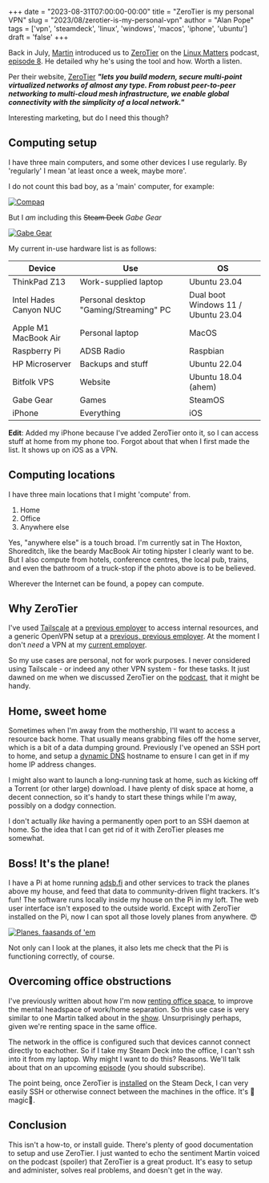 +++
date = "2023-08-31T07:00:00-00:00"
title = "ZeroTier is my personal VPN"
slug = "2023/08/zerotier-is-my-personal-vpn"
author = "Alan Pope"
tags = ['vpn', 'steamdeck', 'linux', 'windows', 'macos', 'iphone', 'ubuntu']
draft = 'false'
+++

Back in July, [Martin](https://wimpysworld.com/) introduced us to [ZeroTier](https://www.zerotier.com/) on the [Linux Matters](https://linuxmatters.sh/) podcast, [episode 8](https://linuxmatters.sh/8/). He detailed why he's using the tool and how. Worth a listen. 

Per their website, [ZeroTier](https://www.zerotier.com/) ***"lets you build modern, secure multi-point virtualized networks of almost any type. From robust peer-to-peer networking to multi-cloud mesh infrastructure, we enable global connectivity with the simplicity of a local network."***

Interesting marketing, but do I need this though?

## Computing setup

I have three main computers, and some other devices I use regularly. By 'regularly' I mean 'at least once a week, maybe more'. 

I do not count this bad boy, as a 'main' computer, for example:

[![Compaq](/blog/images/2023-08-31/compaq.jpeg)](/blog/images/2023-08-31/compaq.jpeg)

But I *am* including this ~~Steam Deck~~ *Gabe Gear*

[![Gabe Gear](/blog/images/2023-08-31/steamdeck.jpeg)](/blog/images/2023-08-31/steamdeck.jpeg)

My current in-use hardware list is as follows:

| Device | Use | OS|
|--------|-----|---|
| ThinkPad Z13 | Work-supplied laptop | Ubuntu 23.04|
| Intel Hades Canyon NUC | Personal desktop "Gaming/Streaming" PC | Dual boot Windows 11 / Ubuntu 23.04|
| Apple M1 MacBook Air | Personal laptop | MacOS|
| Raspberry Pi | ADSB Radio | Raspbian |
| HP Microserver | Backups and stuff| Ubuntu 22.04 |
| Bitfolk VPS | Website| Ubuntu 18.04 (ahem)|
| Gabe Gear | Games | SteamOS |
| iPhone | Everything| iOS |

**Edit**: Added my iPhone because I've added ZeroTier onto it, so I can access stuff at home from my phone too. Forgot about that when I first made the list. It shows up on iOS as a VPN.

## Computing locations

I have three main locations that I might 'compute' from.

1. Home
2. Office
3. Anywhere else

Yes, "anywhere else" is a touch broad. I'm currently sat in The Hoxton, Shoreditch, like the beardy MacBook Air toting hipster I clearly want to be. But I also compute from hotels, conference centres, the local pub, trains, and even the bathroom of a truck-stop if the photo above is to be believed. 

Wherever the Internet can be found, a popey can compute. 

## Why ZeroTier

I've used [Tailscale](https://tailscale.com/) at a [previous employer](https://www.influxdata.com/) to access internal resources, and a generic OpenVPN setup at a [previous, previous employer](https://canonical.com). At the moment I don't *need* a VPN at my [current employer](https://axiom.co/). 

So my use cases are personal, not for work purposes. I never considered using Tailscale - or indeed any other VPN system - for these tasks. It just dawned on me when we discussed ZeroTier on the [podcast](https://linuxmatters.sh/8/), that it might be handy.

## Home, sweet home

Sometimes when I'm away from the mothership, I'll want to access a resource back home. That usually means grabbing files off the home server, which is a bit of a data dumping ground. Previously I've opened an SSH port to home, and setup a [dynamic DNS](https://afraid.org/) hostname to ensure I can get in if my home IP address changes. 

I might also want to launch a long-running task at home, such as kicking off a Torrent (or other large) download. I have plenty of disk space at home, a decent connection, so it's handy to start these things while I'm away, possibly on a dodgy connection.

I don't actually *like* having a permanently open port to an SSH daemon at home. So the idea that I can get rid of it with ZeroTier pleases me somewhat.

## Boss! It's the plane!

I have a Pi at home running [adsb.fi](https://adsb.fi/) and other services to track the planes above my house, and feed that data to community-driven flight trackers. It's fun! The software runs locally inside my house on the Pi in my loft. The web user interface isn't exposed to the outside world. Except with ZeroTier installed on the Pi, now I can spot all those lovely planes from anywhere. 😍

[![Planes, faasands of 'em](/blog/images/2023-08-31/planes.png)](/blog/images/2023-08-31/planes.png)

Not only can I look at the planes, it also lets me check that the Pi is functioning correctly, of course.

## Overcoming office obstructions

I've previously written about how I'm now [renting office space](/blog/2023/08/its-not-working-from-home), to improve the mental headspace of work/home separation. So this use case is very similar to one Martin talked about in the [show](https://linuxmatters.sh/8/). Unsurprisingly perhaps, given we're renting space in the same office.

The network in the office is configured such that devices cannot connect directly to eachother. So if I take my Steam Deck into the office, I can't ssh into it from my laptop. Why might I want to do this? Reasons. We'll talk about that on an upcoming [episode](https://linuxmatters.sh) (you should subscribe).

The point being, once ZeroTier is [installed](https://wimpysworld.com/posts/install-zerotier-on-steamdeck) on the Steam Deck, I can very easily SSH or otherwise connect between the machines in the office. It's 🌟magic🌟.

## Conclusion

This isn't a how-to, or install guide. There's plenty of good documentation to setup and use ZeroTier. I just wanted to echo the sentiment Martin voiced on the podcast (spoiler) that ZeroTier is a great product. It's easy to setup and administer, solves real problems, and doesn't get in the way.





